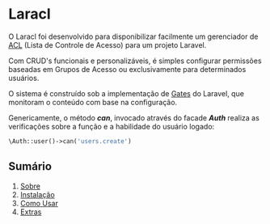 # Laracl

O Laracl foi desenvolvido para disponibilizar facilmente um gerenciador de [ACL](https://pt.wikipedia.org/wiki/Lista_de_controle_de_acesso) (Lista de Controle de Acesso) para um projeto Laravel. 

Com CRUD's funcionais e personalizáveis, é simples configurar permissões baseadas em Grupos de Acesso ou exclusivamente para determinados usuários.

O sistema é construído sob a implementação de [Gates](https://laravel.com/docs/5.6/authorization#writing-gates) do Laravel, que monitoram o conteúdo com base na configuração.

Genericamente, o método ***can***, invocado através do facade ***Auth*** realiza as verificações sobre a função e a habilidade do usuário logado:

```php
\Auth::user()->can('users.create')
```

## Sumário

1. [Sobre](01-About.md)
2. [Instalação](02-Installation.md)
3. [Como Usar](03-Usage.md)
4. [Extras](04-Extras.md)
  